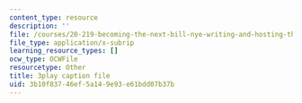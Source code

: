 ```yaml
---
content_type: resource
description: ''
file: /courses/20-219-becoming-the-next-bill-nye-writing-and-hosting-the-educational-show-january-iap-2015/3b10f83746ef5a149e93e61bdd07b37b_rCG6r6gotZQ.vtt
file_type: application/x-subrip
learning_resource_types: []
ocw_type: OCWFile
resourcetype: Other
title: 3play caption file
uid: 3b10f837-46ef-5a14-9e93-e61bdd07b37b
---
```

